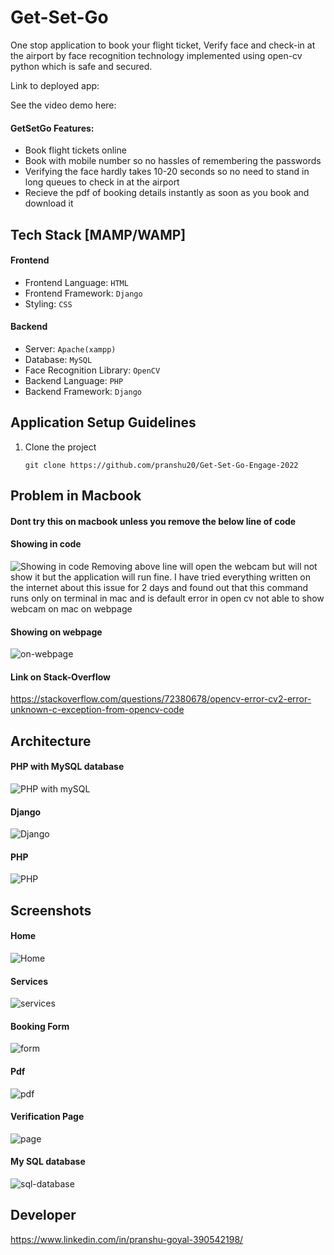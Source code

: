 # Get-Set-Go

One stop application to book your flight ticket, Verify face and check-in at the airport by face recognition technology implemented using open-cv python which is safe and secured.

Link to deployed app:

See the video demo here:

#### GetSetGo Features:

- Book flight tickets online
- Book with mobile number so no hassles of remembering the passwords
- Verifying the face hardly takes 10-20 seconds so no need to stand in long queues to check in at the airport
- Recieve the pdf of booking details instantly as soon as you book and download it

## Tech Stack [MAMP/WAMP]

#### Frontend

- Frontend Language: `HTML`
- Frontend Framework: `Django`
- Styling: `CSS`

#### Backend

- Server: `Apache(xampp)`
- Database: `MySQL`
- Face Recognition Library: `OpenCV`
- Backend Language: `PHP`
- Backend Framework: `Django`

## Application Setup Guidelines

1. Clone the project

   ```
   git clone https://github.com/pranshu20/Get-Set-Go-Engage-2022
   ```


## Problem in Macbook

#### Dont try this on macbook unless you remove the below line of code

#### Showing in code
![Showing in code](./screenshots/code_error.jpg)
Removing above line will open the webcam but will not show it but the application will run fine. I have tried everything written on the internet about this issue for 2 days and found out that this command runs only on terminal in mac and is default error in open cv not able to show webcam on mac on webpage

#### Showing on webpage
![on-webpage](./screenshots/cv2_error.jpg)

#### Link on Stack-Overflow
https://stackoverflow.com/questions/72380678/opencv-error-cv2-error-unknown-c-exception-from-opencv-code

## Architecture

#### PHP with MySQL database
![PHP with mySQL](./screenshots/php.png)

#### Django
![Django](./screenshots/django.png)

#### PHP
![PHP](./screenshots/architecture.png)

## Screenshots

#### Home

![Home](./screenshots/Home.jpg)

#### Services

![services](./screenshots/Services.jpg)

#### Booking Form

![form](./screenshots/Form.jpg)

#### Pdf

![pdf](./screenshots/PDF.jpg)

#### Verification Page

![page](./screenshots/verify_page.jpg)

#### My SQL database

![sql-database](./screenshots/MySQL.jpg)

## Developer

https://www.linkedin.com/in/pranshu-goyal-390542198/
